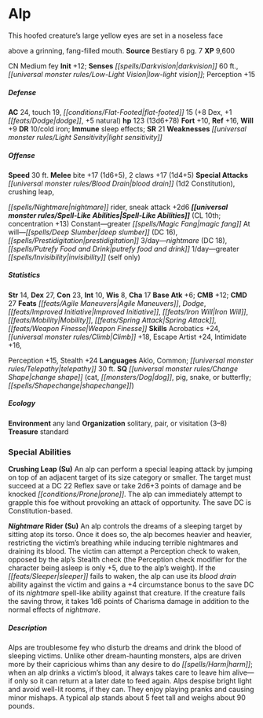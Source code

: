 ﻿---
cssclass: [monsters]
title1: Alp
desc_short: This hoofed creature's large yellow eyes are set in a noseless faceabove
  a grinning, fang-filled mouth.
title2: Alp
CR: 10
sources:
- name: Bestiary 6
  page: 7
  link: http://paizo.com/products/btpy9oge?Pathfinder-Roleplaying-Game-Bestiary-6-Hardcover
XP: 9600
alignment: CN
size: Medium
type: fey
initiative:
  bonus: 12
senses:
  darkvision: 60
  low-light vision: true
AC:
  AC: 24
  touch: 19
  flat_footed: 15
  components:
    dex: 8
    dodge: 1
    natural: 5
HP:
  HP: 123
  long: 13d6+78
saves:
  fort: 10
  ref: 16
  will: 9
DR:
- amount: 10
  weakness: cold iron
immunities:
- sleep effects
SR: 21
weaknesses:
- light sensitivity
speeds:
  base: 30
attacks:
  melee:
  - - text: bite +17 (1d6+5)
      entries:
      - - damage: 1d6+5
      attack: bite
      bonus:
      - 17
    - text: 2 claws +17 (1d4+5)
      entries:
      - - damage: 1d4+5
      count: 2
      attack: claws
      bonus:
      - 17
  special:
  - blood drain (1d2 Constitution)
  - crushing leap,nightmare rider
  - sneak attack +2d6
spell_like_abilities:
  entries:
  - name: greater magic fang
    source: default
    freq: Constant
  - name: deep slumber
    source: default
    freq: At will
    DC: 16
  - name: prestidigitation
    source: default
    freq: At will
  - name: nightmare
    source: default
    freq: 3/day
    DC: 18
  - name: putrefy food and drink
    source: default
    freq: 3/day
  - name: greater invisibility
    source: default
    freq: 1/day
    other: self only
  sources:
  - name: default
    CL: 10
    concentration: 13
ability_scores:
  STR: 14
  DEX: 27
  CON: 23
  INT: 10
  WIS: 8
  CHA: 17
BAB: 6
CMB: 12
CMD: 27
feats:
- name: Agile Maneuvers
- name: Dodge
- name: Improved Initiative
- name: Iron Will
- name: Mobility
- name: Spring Attack
- name: Weapon Finesse
skills:
  Acrobatics: 24
  Climb: 18
  Escape Artist: 24
  Intimidate: 16
  Perception: 15
  Stealth: 24
languages:
- Aklo
- Common
- telepathy 30 ft.
special_qualities:
- change shape (cat, dog, pig, snake, or butterfly; shapechange)
ecology:
  environment: any land
  organization: solitary, pair, or visitation (3-8)
  treasure_type: standard
special_abilities:
  Crushing Leap (Su): An alp can perform a special leaping attack by jumping on top
    of an adjacent target of its size category or smaller. The target must succeed
    at a DC 22 Reflex save or take 2d6+3 points of damage and be knocked prone. The
    alp can immediately attempt to grapple this foe without provoking an attack of
    opportunity. The save DC is Constitution-based.
  Nightmare Rider (Su): An alp controls the dreams of a sleeping target by sitting
    atop its torso. Once it does so, the alp becomes heavier and heavier, restricting
    the victim's breathing while inducing terrible nightmares and draining its blood.
    The victim can attempt a Perception check to waken, opposed by the alp's Stealth
    check (the Perception check modifier for the character being asleep is only +5,
    due to the alp's weight). If the sleeper fails to waken, the alp can use its blood
    drain ability against the victim and gains a +4 circumstance bonus to the save
    DC of its nightmare spell-like ability against that creature. If the creature
    fails the saving throw, it takes 1d6 points of Charisma damage in addition to
    the normal effects of nightmare.
desc_long: Alps are troublesome fey who disturb the dreams and drink the blood of
  sleeping victims. Unlike other dream-haunting monsters, alps are driven more by
  their capricious whims than any desire to do harm; when an alp drinks a victim's
  blood, it always takes care to leave him alive-if only so it can return at a later
  date to feed again. Alps despise bright light and avoid well-lit rooms, if they
  can. They enjoy playing pranks and causing minor mishaps. A typical alp stands about
  5 feet tall and weighs about 90 pounds.

---

# Alp
This hoofed creature’s large yellow eyes are set in a noseless face

above a grinning, fang-filled mouth.
**Source** Bestiary 6 pg. 7
**XP** 9,600

CN Medium fey
**Init** +12; **Senses** _[[spells/Darkvision|darkvision]]_ 60 ft., _[[universal monster rules/Low-Light Vision|low-light vision]]_; Perception +15

##### Defense

**AC** 24, touch 19, _[[conditions/Flat-Footed|flat-footed]]_ 15 (+8 Dex, +1 _[[feats/Dodge|dodge]]_, +5 natural)
**hp** 123 (13d6+78)
**Fort** +10, **Ref** +16, **Will** +9
**DR** 10/cold iron; **Immune** sleep effects; **SR** 21
**Weaknesses** _[[universal monster rules/Light Sensitivity|light sensitivity]]_

##### Offense
**Speed** 30 ft.
**Melee** bite +17 (1d6+5), 2 claws +17 (1d4+5)
**Special Attacks** _[[universal monster rules/Blood Drain|blood drain]]_ (1d2 Constitution), crushing leap,

_[[spells/Nightmare|nightmare]]_ rider, sneak attack +2d6
**_[[universal monster rules/Spell-Like Abilities|Spell-Like Abilities]]_** (CL 10th; concentration +13)
Constant—greater _[[spells/Magic Fang|magic fang]]_ 
At will—_[[spells/Deep Slumber|deep slumber]]_ (DC 16), _[[spells/Prestidigitation|prestidigitation]]_ 
3/day—_nightmare_ (DC 18), _[[spells/Putrefy Food and Drink|putrefy food and drink]]_ 
1/day—greater _[[spells/Invisibility|invisibility]]_ (self only)

##### Statistics
**Str** 14, **Dex** 27, **Con** 23, **Int** 10, **Wis** 8, **Cha** 17
**Base Atk** +6; **CMB** +12; **CMD** 27
**Feats** _[[feats/Agile Maneuvers|Agile Maneuvers]]_, _Dodge_, _[[feats/Improved Initiative|Improved Initiative]]_, _[[feats/Iron Will|Iron Will]]_, _[[feats/Mobility|Mobility]]_, _[[feats/Spring Attack|Spring Attack]]_, _[[feats/Weapon Finesse|Weapon Finesse]]_
**Skills** Acrobatics +24, _[[universal monster rules/Climb|Climb]]_ +18, Escape Artist +24, Intimidate +16,

Perception +15, Stealth +24
**Languages** Aklo, Common; _[[universal monster rules/Telepathy|telepathy]]_ 30 ft.
**SQ** _[[universal monster rules/Change Shape|change shape]]_ (cat, _[[monsters/Dog|dog]]_, pig, snake, or butterfly; _[[spells/Shapechange|shapechange]]_)

##### Ecology

**Environment** any land
**Organization** solitary, pair, or visitation (3–8)
**Treasure** standard

### Special Abilities

**Crushing Leap (Su)** An alp can perform a special leaping attack by jumping on top of an adjacent target of its size category or smaller. The target must succeed at a DC 22 Reflex save or take 2d6+3 points of damage and be knocked _[[conditions/Prone|prone]]_. The alp can immediately attempt to grapple this foe without provoking an attack of opportunity. The save DC is Constitution-based.

**_Nightmare_ Rider (Su)** An alp controls the dreams of a sleeping target by sitting atop its torso. Once it does so, the alp becomes heavier and heavier, restricting the victim’s breathing while inducing terrible nightmares and draining its blood. The victim can attempt a Perception check to waken, opposed by the alp’s Stealth check (the Perception check modifier for the character being asleep is only +5, due to the alp’s weight). If the _[[feats/Sleeper|sleeper]]_ fails to waken, the alp can use its _blood drain_ ability against the victim and gains a +4 circumstance bonus to the save DC of its _nightmare_ spell-like ability against that creature. If the creature fails the saving throw, it takes 1d6 points of Charisma damage in addition to the normal effects of _nightmare_.

##### Description

Alps are troublesome fey who disturb the dreams and drink the blood of sleeping victims. Unlike other dream-haunting monsters, alps are driven more by their capricious whims than any desire to do _[[spells/Harm|harm]]_; when an alp drinks a victim’s blood, it always takes care to leave him alive—if only so it can return at a later date to feed again. Alps despise bright light and avoid well-lit rooms, if they can. They enjoy playing pranks and causing minor mishaps. A typical alp stands about 5 feet tall and weighs about 90 pounds.